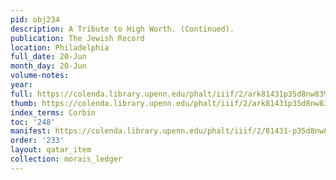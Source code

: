 ```yaml
---
pid: obj234
description: A Tribute to High Worth. (Continued).
publication: The Jewish Record
location: Philadelphia
full_date: 20-Jun
month_day: 20-Jun
volume-notes:
year:
full: https://colenda.library.upenn.edu/phalt/iiif/2/ark81431p35d8nw83%2FSHA256E-s7036989--225f387bf41917f52f76546ac4a2b971a890dc28fa9956620692696d7a017ce4.jpeg/full/3500,/0/default.jpg
thumb: https://colenda.library.upenn.edu/phalt/iiif/2/ark81431p35d8nw83%2FSHA256E-s7036989--225f387bf41917f52f76546ac4a2b971a890dc28fa9956620692696d7a017ce4.jpeg/full/!200,200/0/default.jpg
index_terms: Corbin
toc: '248'
manifest: https://colenda.library.upenn.edu/phalt/iiif/2/81431-p35d8nw83/manifest
order: '233'
layout: qatar_item
collection: morais_ledger
---
```

